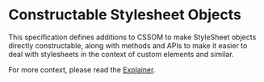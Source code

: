 # Constructable Stylesheet Objects

This specification defines additions to CSSOM to make StyleSheet objects directly constructable, along with methods and APIs to make it easier to deal with stylesheets in the context of custom elements and similar.

For more context, please read the [Explainer](explainer.md).

